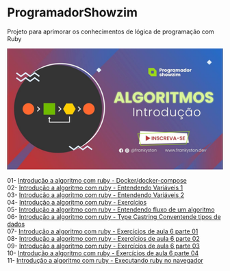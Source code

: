 # ProgramadorShowzim

Projeto para aprimorar os conhecimentos de lógica de programação com Ruby

![programadorshowzim](img/maxresdefault.jpg)

01- [Introdução a algoritmo com ruby - Docker/docker-compose](https://github.com/OsirisMariano/ProgramadorShowzim/issues/1)<br>
02- [Introdução a algoritmo com ruby - Entendendo Variáveis 1](https://github.com/OsirisMariano/ProgramadorShowzim/issues/2)<br>
03- [Introdução a algoritmo com ruby - Entendendo Variáveis 2](https://github.com/OsirisMariano/ProgramadorShowzim/issues/3)<br>
04- [Introdução a algoritmo com ruby - Exercícios](https://github.com/OsirisMariano/ProgramadorShowzim/issues/4)<br>
05- [Introdução a algoritmo com ruby - Entendendo fluxo de um algoritmo](https://github.com/OsirisMariano/ProgramadorShowzim/issues/5)<br>
06- [Introdução a algoritmo com ruby - Type Castring Conventende tipos de dados](https://github.com/OsirisMariano/ProgramadorShowzim/issues/6)<br>
07- [Introdução a algoritmo com ruby - Exercícios de aula 6 parte 01](https://github.com/OsirisMariano/ProgramadorShowzim/issues/7)<br>
08- [Introdução a algoritmo com ruby - Exercícios de aula 6 parte 02](https://github.com/OsirisMariano/ProgramadorShowzim/issues/8)<br>
09- [Introdução a algoritmo com ruby - Exercícios de aula 6 parte 03](https://github.com/OsirisMariano/ProgramadorShowzim/issues/9)<br>
10- [Introdução a algoritmo com ruby - Exercícios de aula 6 parte 04](https://github.com/OsirisMariano/ProgramadorShowzim/issues/10)<br>
11- [Introdução a algoritmo com ruby - Executando ruby no navegador](https://github.com/OsirisMariano/ProgramadorShowzim/issues/11)<br>
